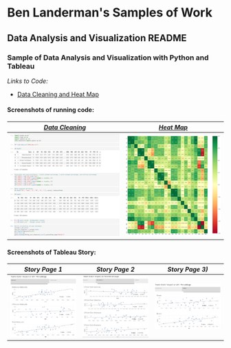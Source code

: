 # Ben Landerman's Samples of Work

## Data Analysis and Visualization README

### Sample of Data Analysis and Visualization with Python and Tableau

*Links to Code:*
- [Data Cleaning and Heat Map](nba_code.py "Data Cleaning and Heat Map")

#### Screenshots of running code:
| *[Data Cleaning](nba_code.py "Data Cleaning")* | *[Heat Map](nba_code.py "Heat Map")*          |
|:---------------------------------------------: |:---------------------------------------------:|
|![Data Cleaning](img/data_cleaning.png)         | ![Heat Map](img/heatmap.png)                  |

#### Screenshots of Tableau Story:
| *Story Page 1* | *Story Page 2*          | *Story Page 3)*          |
|:---------------------------------------------: |:---------------------------------------------:|:---------------------------------------------:|
|![Story Page 1](img/Story1.png)         | ![Story Page 2](img/Story2.png)                  | ![Story Page 3](img/Story3.png)                  |